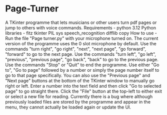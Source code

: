 # Page-Turner
A TKinter programme that lets musicians or other users turn pdf pages or jump to others with voice commands.
Requirements - 
python 3.12
  Python libraries - 
  fitz
  tkinter
  PIL
  sys
  speech_recognition
  difflib
  copy
How to use - 
Run the file "Page turner.py" with your microphone turned on. The current version of the programme uses the 0 slot microphone by default.
Use the commands "turn right", "go right", "next", "next page", "go forward", "forward" to go to the next page.
Use the commands "turn left", "go left", "previous", "previous page", "go back", "back" to go to the previous page.
Use the commands "Stop" or "Quit" to end the programme.
Use either "Go to", "Go to page" followed by a number or simply the page number itself to go to that page specifically.
You can also use the "Previous page" and "Next page" buttons at the bottom of the TKinter window to manually go right or left.
Enter a number into the text field and then click "Go to selected page" to go straight there.
Click the "File" button at the top-left to either exit or select a new file for reading.
Currently there is a bug where although previously loaded files are stored by the programme and appear in the menu, they cannot actually be loaded again or update the UI.
